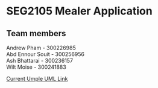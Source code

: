 # SEG2105 Mealer Application

## Team members
Andrew Pham - 300226985 <br>
Abd Ennour Souit - 300256956 <br>
Ash Bhattarai - 300236157 <br>
Wilt Moise - 300241883 <br>

[Current Umple UML Link](http://try.umple.org/?text=class%20User%7B%0A%20%20email%3B%0A%20%20fName%3B%0A%20%20lName%3B%0A%20%20Address%20address%3B%0A%20%20int%20role%3B%0A%20%20status%3B%0A%20%20FirebaseUser%20fb%3B%0A%20%20DatabaseReference%20ref%3B%0A%7D%0A%0Aclass%20Client%7B%0A%20isA%20User%3B%20%0A%20%20%0A%20%20CreditCard%20cc%3B%0A%20%20%7D%0A%0Aclass%20Cook%7B%0A%20Complaint%5B%5D%20complaintsList%3B%0A%20%20Picture%20voidCheque%3B%0A%20%20description%3B%0AisA%20User%3B%0A%7D%0A%0Aclass%20Admin%7B%0A%20%20isA%20User%3B%0A%7D%0A%0Aclass%20Complaint%7B%0A%20%20accused%3B%0A%20%20accusedUID%3B%0A%20%20accusee%3B%0A%20%20documentId%3B%0A%20date%3B%0A%20%20%20description%3B%0A%20%20*%20--%201%20Cook%3B%0A%7D%0A%0Aclass%20CreditCard%7B%0A%20double%20number%3B%0A%20%20int%20cvv%3B%0A%20%20expiryDate%3B%0A%20%20cardholderName%3B%0A%20%20billingAddress%3B%0A%7D%0A%0Aclass%20Address%7B%0A%20%20int%20houseNumber%3B%0A%20%20streetName%3B%0A%20%20city%3B%0A%20%20province%3B%0A%20%20country%3B%0A%20%20postalCode%3B%0A%7D%0A%0Aassociation%7B%0A%201%20CreditCard%20c%20-%3C%40%3E%201%20Client%20client%3B%20%0A%20%201%20Address%20a%20-%3C%40%3E%201%20User%20u%3B%0A%7D%2F%2F%24%3F%5BEnd_of_model%5D%24%3F%0A%0Anamespace%20-%3B%0A%0A%0Aclass%20User%0A%7B%0A%20%20position%20601%2043%20125.391%20135.5%3B%0A%7D%0A%0Aclass%20Client%0A%7B%0A%20%20position%20610%20245%20107.594%2055.5%3B%0A%20%20%7D%0A%0Aclass%20Cook%0A%7B%0A%20%20position%20808%20248%20181.672%2079.5%3B%0A%7D%0A%0Aclass%20Complaint%0A%7B%0A%20%20position%20870%20424%20129.094%20218.5%3B%0A%20%20position.association%20Complaint__Cook%2031%2C0%2093%2C80%3B%0A%7D%0A%0Aclass%20Admin%0A%7B%0A%20%20position%20462%20259%20109%2039.5%3B%0A%7D%0A%0Aclass%20CreditCard%0A%7B%0A%20%20position%20605%20393%20163.172%20119.5%3B%0A%7D%0A%0Aclass%20Address%0A%7B%0A%20%20position%20298%2045%20133.516%20135.5%3B%0A%7D)

